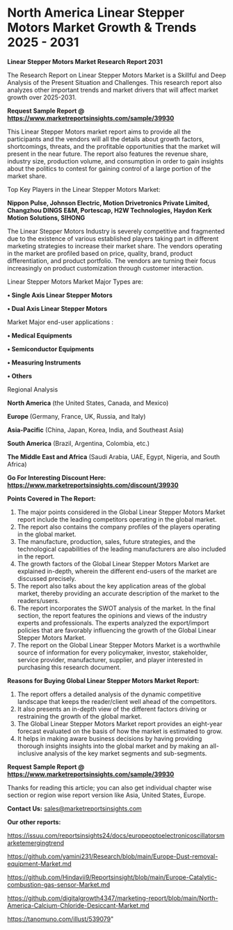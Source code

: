 # North America Linear Stepper Motors Market Growth & Trends 2025 - 2031

<strong>Linear Stepper Motors Market Research Report 2031</strong>

The Research Report on Linear Stepper Motors Market is a Skillful and Deep Analysis of the Present Situation and Challenges. This research report also analyzes other important trends and market drivers that will affect market growth over 2025-2031.

<strong>Request Sample Report @ <a href=https://www.marketreportsinsights.com/sample/39930>https://www.marketreportsinsights.com/sample/39930</a></strong>

This Linear Stepper Motors market report aims to provide all the participants and the vendors will all the details about growth factors, shortcomings, threats, and the profitable opportunities that the market will present in the near future. The report also features the revenue share, industry size, production volume, and consumption in order to gain insights about the politics to contest for gaining control of a large portion of the market share.

Top Key Players in the Linear Stepper Motors Market:

<strong>Nippon Pulse, Johnson Electric, Motion Drivetronics Private Limited, Changzhou DINGS E&M, Portescap, H2W Technologies, Haydon Kerk Motion Solutions, SIHONG</strong>

The Linear Stepper Motors Industry is severely competitive and fragmented due to the existence of various established players taking part in different marketing strategies to increase their market share. The vendors operating in the market are profiled based on price, quality, brand, product differentiation, and product portfolio. The vendors are turning their focus increasingly on product customization through customer interaction.

Linear Stepper Motors Market Major Types are:

<strong>•  Single Axis Linear Stepper Motors

•  Dual Axis Linear Stepper Motors</strong>

Market Major end-user applications :

<strong>•  Medical Equipments

•  Semiconductor Equipments

•  Measuring Instruments

•  Others</strong>

Regional Analysis

</u><strong><b>North America</b></strong> (the United States, Canada, and Mexico)

<strong><b>Europe </b></strong>(Germany, France, UK, Russia, and Italy)

<strong><b>Asia-Pacific</b></strong> (China, Japan, Korea, India, and Southeast Asia)

<strong><b>South America</b></strong> (Brazil, Argentina, Colombia, etc.)

<strong><b>The Middle East and Africa</b></strong> (Saudi Arabia, UAE, Egypt, Nigeria, and South Africa)

<strong>Go For Interesting Discount Here: <a href=https://www.marketreportsinsights.com/discount/39930>https://www.marketreportsinsights.com/discount/39930</a></strong>

<strong>Points Covered in The Report:</strong>
<ol>
  <li>The major points considered in the Global Linear Stepper Motors Market report include the leading competitors operating in the global market.</li>
  <li>The report also contains the company profiles of the players operating in the global market.</li>
  <li>The manufacture, production, sales, future strategies, and the technological capabilities of the leading manufacturers are also included in the report.</li>
  <li>The growth factors of the Global Linear Stepper Motors Market are explained in-depth, wherein the different end-users of the market are discussed precisely.</li>
  <li>The report also talks about the key application areas of the global market, thereby providing an accurate description of the market to the readers/users.</li>
  <li>The report incorporates the SWOT analysis of the market. In the final section, the report features the opinions and views of the industry experts and professionals. The experts analyzed the export/import policies that are favorably influencing the growth of the Global Linear Stepper Motors Market.</li>
  <li>The report on the Global Linear Stepper Motors Market is a worthwhile source of information for every policymaker, investor, stakeholder, service provider, manufacturer, supplier, and player interested in purchasing this research document.</li>
</ol>
<strong>Reasons for Buying Global Linear Stepper Motors Market Report:</strong>

<ol>
  <li>The report offers a detailed analysis of the dynamic competitive landscape that keeps the reader/client well ahead of the competitors.</li>
  <li>It also presents an in-depth view of the different factors driving or restraining the growth of the global market.</li>
  <li>The Global Linear Stepper Motors Market report provides an eight-year forecast evaluated on the basis of how the market is estimated to grow.</li>
  <li>It helps in making aware business decisions by having providing thorough insights insights into the global market and by making an all-inclusive analysis of the key market segments and sub-segments.</li>
</ol>
<strong>Request Sample Report @ <a href=https://www.marketreportsinsights.com/sample/39930>https://www.marketreportsinsights.com/sample/39930</a></strong>


Thanks for reading this article; you can also get individual chapter wise section or region wise report version like Asia, United States, Europe.

<strong>Contact Us:</strong>
sales@marketreportsinsights.com

<strong>Our other reports:</strong>

<a href=https://issuu.com/reportsinsights24/docs/europeoptoelectronicoscillatorsmarketemergingtrend>https://issuu.com/reportsinsights24/docs/europeoptoelectronicoscillatorsmarketemergingtrend</a>

<a href=https://github.com/yamini231/Research/blob/main/Europe-Dust-removal-equipment-Market.md>https://github.com/yamini231/Research/blob/main/Europe-Dust-removal-equipment-Market.md</a>

<a href=https://github.com/Hindavii9/Reportsinsight/blob/main/Europe-Catalytic-combustion-gas-sensor-Market.md>https://github.com/Hindavii9/Reportsinsight/blob/main/Europe-Catalytic-combustion-gas-sensor-Market.md</a>

<a href=https://github.com/digitalgrowth4347/marketing-report/blob/main/North-America-Calcium-Chloride-Desiccant-Market.md>https://github.com/digitalgrowth4347/marketing-report/blob/main/North-America-Calcium-Chloride-Desiccant-Market.md</a>

<a href=https://tanomuno.com/illust/539079>https://tanomuno.com/illust/539079</a>"
